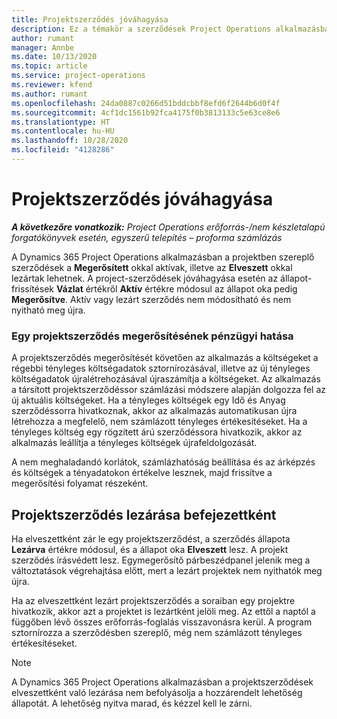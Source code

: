```yaml
---
title: Projektszerződés jóváhagyása
description: Ez a témakör a szerződések Project Operations alkalmazásban való megerősítéséről nyújt tájékoztatást.
author: rumant
manager: Annbe
ms.date: 10/13/2020
ms.topic: article
ms.service: project-operations
ms.reviewer: kfend
ms.author: rumant
ms.openlocfilehash: 24da0887c0266d51bddcbbf8efd6f2644b6d0f4f
ms.sourcegitcommit: 4cf1dc1561b92fca4175f0b3813133c5e63ce8e6
ms.translationtype: HT
ms.contentlocale: hu-HU
ms.lasthandoff: 10/28/2020
ms.locfileid: "4128286"
---
```

# <a name="confirm-a-project-contract"></a>Projektszerződés jóváhagyása

_**A következőre vonatkozik:** Project Operations erőforrás-/nem készletalapú forgatókönyvek esetén, egyszerű telepítés – proforma számlázás_

A Dynamics 365 Project Operations alkalmazásban a projektben szereplő szerződések a **Megerősített** okkal aktívak, illetve az **Elveszett** okkal lezártak lehetnek. A project-szerződések jóváhagyása esetén az állapot-frissítések **Vázlat** értékről **Aktív** értékre módosul az állapot oka pedig **Megerősítve**. Aktív vagy lezárt szerződés nem módosítható és nem nyitható meg újra. 

### <a name="financial-impact-of-confirming-a-project-contract"></a>Egy projektszerződés megerősítésének pénzügyi hatása

A projektszerződés megerősítését követően az alkalmazás a költségeket a régebbi tényleges költségadatok sztornírozásával, illetve az új tényleges költségadatok újralétrehozásával újraszámítja a költségeket. Az alkalmazás a társított projektszerződéssor számlázási módszere alapján dolgozza fel az új aktuális költségeket. Ha a tényleges költségek egy Idő és Anyag szerződéssorra hivatkoznak, akkor az alkalmazás automatikusan újra létrehozza a megfelelő, nem számlázott tényleges értékesítéseket. Ha a tényleges költség egy rögzített árú szerződéssora hivatkozik, akkor az alkalmazás leállítja a tényleges költségek újrafeldolgozását.

A nem meghaladandó korlátok, számlázhatóság beállítása és az árképzés és költségek a tényadatokon értékelve lesznek, majd frissítve a megerősítési folyamat részeként.

## <a name="close-a-project-contract-as-lost"></a>Projektszerződés lezárása befejezettként

Ha elveszettként zár le egy projektszerződést, a szerződés állapota **Lezárva** értékre módosul, és a állapot oka **Elveszett** lesz. A projekt szerződés írásvédett lesz. Egymegerősítő párbeszédpanel jelenik meg a változtatások végrehajtása előtt, mert a lezárt projektek nem nyithatók meg újra.

Ha az elveszettként lezárt projektszerződés a soraiban egy projektre hivatkozik, akkor azt a projektet is lezártként jelöli meg. Az ettől a naptól a függőben lévő összes erőforrás-foglalás visszavonásra kerül. A program sztornírozza a szerződésben szereplő, még nem számlázott tényleges értékesítéseket.

> [!NOTE]
> A Dynamics 365 Project Operations alkalmazásban a projektszerződések elveszettként való lezárása nem befolyásolja a hozzárendelt lehetőség állapotát. A lehetőség nyitva marad, és kézzel kell le zárni.
